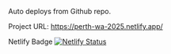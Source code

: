 
Auto deploys from Github repo.

Project URL:
https://perth-wa-2025.netlify.app/







Netlify Badge
[![Netlify Status](https://api.netlify.com/api/v1/badges/75a2907d-6519-48ad-b92b-16524620f213/deploy-status)](https://app.netlify.com/projects/perth-wa-2025/deploys)

